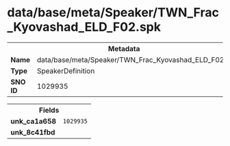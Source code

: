 <h1>data/base/meta/Speaker/TWN_Frac_Kyovashad_ELD_F02.spk</h1><table><tr><th colspan="100%">Metadata</th></tr><tr><td><b>Name</b></td><td>data/base/meta/Speaker/TWN_Frac_Kyovashad_ELD_F02.spk</td></tr><tr><td><b>Type</b></td><td>SpeakerDefinition</td></tr><tr><td><b>SNO ID</b></td><td>1029935</td></tr></table>

<table><tr><th colspan="100%">Fields</th></tr><tr><td><b>unk_ca1a658</b></td><td><code>1029935</code></td></tr><tr><td><b>unk_8c41fbd</b></td><td></td></tr></table>

